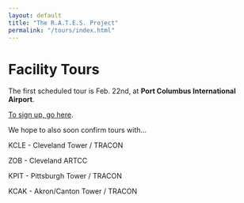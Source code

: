```yaml
---
layout: default
title: "The R.A.T.E.S. Project"
permalink: "/tours/index.html"
---
```

# Facility Tours

The first scheduled tour is Feb. 22nd, at __Port Columbus International Airport__. 

[To sign up, go here](/events/signup/).



We hope to also soon confirm tours with...

KCLE - Cleveland Tower / TRACON

ZOB - Cleveland ARTCC

KPIT - Pittsburgh Tower / TRACON

KCAK - Akron/Canton Tower / TRACON